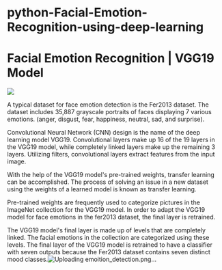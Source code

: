 # python-Facial-Emotion-Recognition-using-deep-learning
# Facial Emotion Recognition | VGG19 Model
![](https://asset.cloudinary.com/dzd2k9k9a/98b254b02d6cd3ba3510e0b8e8051e3c)

A typical dataset for face emotion detection is the Fer2013 dataset. The dataset includes 35,887 grayscale portraits of faces displaying 7 various emotions. 
(anger, disgust, fear, happiness, neutral, sad, and surprise).

Convolutional Neural Network (CNN) design is the name of the deep learning model VGG19. Convolutional layers make up 16 of the 19 layers in the VGG19 model,
while completely linked layers make up the remaining 3 layers. Utilizing filters, convolutional layers extract features from the input image.

With the help of the VGG19 model's pre-trained weights, transfer learning can be accomplished. 
The process of solving an issue in a new dataset using the weights of a learned model is known as transfer learning.

Pre-trained weights are frequently used to categorize pictures in the ImageNet collection for the VGG19 model. 
In order to adapt the VGG19 model for face emotions in the fer2013 dataset, the final layer is retrained.

The VGG19 model's final layer is made up of levels that are completely linked. 
The facial emotions in the collection are categorized using these levels.
The final layer of the VGG19 model is retrained to have a classifier with seven outputs because the Fer2013 dataset contains seven distinct mood classes.![Uploading emoition_detection.png…]()
